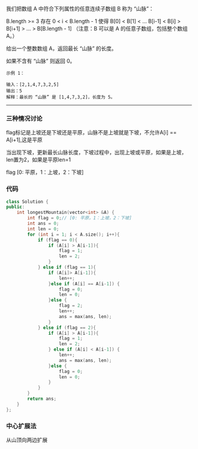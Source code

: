 我们把数组 A 中符合下列属性的任意连续子数组 B 称为 “山脉”：

B.length >= 3
存在 0 < i < B.length - 1 使得 B[0] < B[1] < ... B[i-1] < B[i] > B[i+1] > ... > B[B.length - 1]
（注意：B 可以是 A 的任意子数组，包括整个数组 A。）

给出一个整数数组 A，返回最长 “山脉” 的长度。

如果不含有 “山脉” 则返回 0。

```case
示例 1：

输入：[2,1,4,7,3,2,5]
输出：5
解释：最长的 “山脉” 是 [1,4,7,3,2]，长度为 5。
```

---

### 三种情况讨论

flag标记是上坡还是下坡还是平原，山脉不是上坡就是下坡，不允许A[i] == A[i+1],这是平原

当出现下坡，更新最长山脉长度，下坡过程中，出现上坡或平原，如果是上坡，len置为2，如果是平原len=1

flag [0: 平原，1：上坡，2：下坡]

### 代码

```cpp
class Solution {
public:
    int longestMountain(vector<int> &A) {
        int flag = 0;// [0: 平原，1：上坡，2：下坡]
        int ans = 0;
        int len = 0;
        for (int i = 1; i < A.size(); i++){
            if (flag == 0){
                if (A[i] > A[i-1]){
                    flag = 1;
                    len = 2;
                }
            } else if (flag == 1){
                if (A[i]> A[i-1]){
                    len++;
                }else if (A[i] == A[i-1]) {
                    flag = 0;
                    len = 0;
                }else {
                    flag = 2;
                    len++;
                    ans = max(ans, len);
                }
            } else if (flag == 2){
                if (A[i] > A[i-1]){
                    flag = 1;
                    len = 2;
                } else if (A[i] < A[i-1]) {
                    len++;
                    ans = max(ans, len);
                }else {
                    flag = 0;
                    len = 0;
                }
            }
        }
        return ans;
    }
};
```


### 中心扩展法

从山顶向两边扩展

